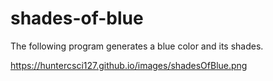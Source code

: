# shades-of-blue
The following program generates a blue color and its shades. 

https://huntercsci127.github.io/images/shadesOfBlue.png

